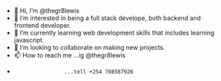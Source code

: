 - 👋 Hi, I’m @thegr8lewis
- 👀 I’m interested in being a full stack develope, both backend and frontend developer.
- 🌱 I’m currently learning web development skills that includes learning javascript.
- 💞️ I’m looking to collaborate on making new projects.
- 📫 How to reach me ...ig @thegr8lewis
-                     ...tell +254 708587926

<!---
thegr8lewis/thegr8lewis is a ✨ special ✨ repository because its `README.md` (this file) appears on your GitHub profile.
You can click the Preview link to take a look at your changes.
--->
